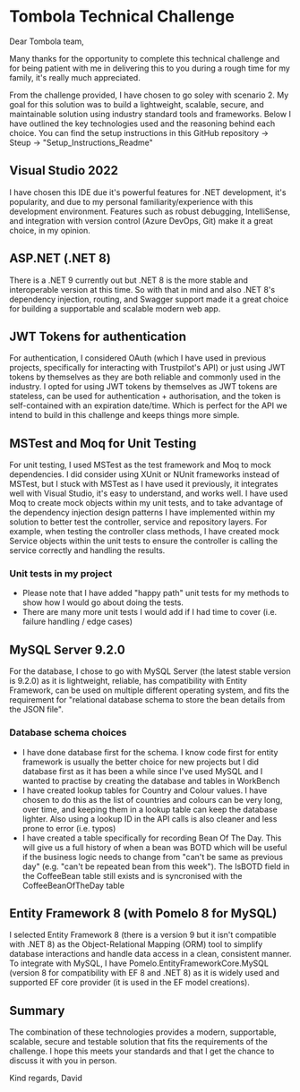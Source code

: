# Tombola Technical Challenge

Dear Tombola team,

Many thanks for the opportunity to complete this technical challenge and for being patient with me in delivering this to you during a rough time for my family, it's really much appreciated.

From the challenge provided, I have chosen to go soley with scenario 2. My goal for this solution was to build a lightweight, scalable, secure, and maintainable solution using industry standard tools and frameworks. Below I have outlined the key technologies used and the reasoning behind each choice. You can find the setup instructions in this GitHub repository -> Steup -> "Setup_Instructions_Readme"

## Visual Studio 2022
I have chosen this IDE due it's powerful features for .NET development, it's popularity, and due to my personal familiarity/experience with this development environment. Features such as robust debugging, IntelliSense, and integration with version control (Azure DevOps, Git) make it a great choice, in my opinion.

## ASP.NET (.NET 8)
There is a .NET 9 currently out but .NET 8 is the more stable and interoperable version at this time. So with that in mind and also .NET 8's dependency injection, routing, and Swagger support made it a great choice for building a supportable and scalable modern web app.

## JWT Tokens for authentication
For authentication, I considered OAuth (which I have used in previous projects, specifically for interacting with Trustpilot's API) or just using JWT tokens by themselves as they are both reliable and commonly used in the industry. I opted for using JWT tokens by themselves as JWT tokens are stateless, can be used for authentication + authorisation, and the token is self-contained with an expiration date/time. Which is perfect for the API we intend to build in this challenge and keeps things more simple.

## MSTest and Moq for Unit Testing
For unit testing, I used MSTest as the test framework and Moq to mock dependencies. I did consider using XUnit or NUnit frameworks instead of MSTest, but I stuck with MSTest as I have used it previously, it integrates well with Visual Studio, it's easy to understand, and works well. I have used Moq to create mock objects within my unit tests, and to take advantage of the dependency injection design patterns I have implemented within my solution to better test the controller, service and repository layers. For example, when testing the controller class methods, I have created mock Service objects within the unit tests to ensure the controller is calling the service correctly and handling the results.

### Unit tests in my project
- Please note that I have added "happy path" unit tests for my methods to show how I would go about doing the tests.
- There are many more unit tests I would add if I had time to cover (i.e. failure handling / edge cases)

## MySQL Server 9.2.0
For the database, I chose to go with MySQL Server (the latest stable version is 9.2.0) as it is lightweight, reliable, has compatibility with Entity Framework, can be used on multiple different operating system, and fits the requirement for "relational database schema to store the bean details from the JSON file". 

### Database schema choices
- I have done database first for the schema. I know code first for entity framework is usually the better choice for new projects but I did database first as it has been a while since I've used MySQL and I wanted to practise by creating the database and tables in WorkBench 
- I have created lookup tables for Country and Colour values. I have chosen to do this as the list of countries and colours can be very long, over time, and keeping them in a lookup table can keep the database lighter. Also using a lookup ID in the API calls is also cleaner and less prone to error (i.e. typos)
- I have created a table specifically for recording Bean Of The Day. This will give us a full history of when a bean was BOTD which will be useful if the business logic needs to change from "can't be same as previous day" (e.g. "can't be repeated bean from this week"). The IsBOTD field in the CoffeeBean table still exists and is syncronised with the CoffeeBeanOfTheDay table

## Entity Framework 8 (with Pomelo 8 for MySQL)
I selected Entity Framework 8 (there is a version 9 but it isn't compatible with .NET 8) as the Object-Relational Mapping (ORM) tool to simplify database interactions and handle data access in a clean, consistent manner. To integrate with MySQL, I have Pomelo.EntityFrameworkCore.MySQL (version 8 for compatibility with EF 8 and .NET 8) as it is widely used and supported EF core provider (it is used in the EF model creations).

## Summary
The combination of these technologies provides a modern, supportable, scalable, secure and testable solution that fits the requirements of the challenge. I hope this meets your standards and that I get the chance to discuss it with you in person.

Kind regards,
David
